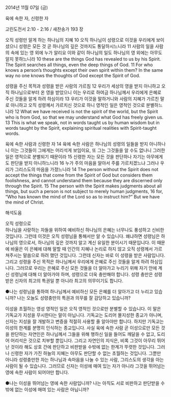 2014년 11월 07일 (금)

육에 속한 자, 신령한 자



고린도전서 2:10 - 2:16 / 새찬송가 193 장


오직 성령만 알게 하는 하나님의 지혜
10 오직 하나님이 성령으로 이것을 우리에게 보이셨으니 성령은 모든 것 곧 하나님의 깊은 것까지도 통달하시느니라 11 사람의 일을 사람의 속에 있는 영 외에 누가 알리요 이와 같이 하나님의 일도 하나님의 영 외에는 아무도 알지 못하느니라 
10 these are the things God has revealed to us by his Spirit. The Spirit searches all things, even the deep things of God. 11 For who knows a person’s thoughts except their own spirit within them? In the same way no one knows the thoughts of God except the Spirit of God.

성령을 주신 목적과 성령을 받은 사람의 가르침
12 우리가 세상의 영을 받지 아니하고 오직 하나님으로부터 온 영을 받았으니 이는 우리로 하여금 하나님께서 우리에게 은혜로 주신 것들을 알게 하려 하심이라 13 우리가 이것을 말하거니와 사람의 지혜가 가르친 말로 아니하고 오직 성령께서 가르치신 것으로 하니 영적인 일은 영적인 것으로 분별하느니라 
12 What we have received is not the spirit of the world, but the Spirit who is from God, so that we may understand what God has freely given us. 13 This is what we speak, not in words taught us by human wisdom but in words taught by the Spirit, explaining spiritual realities with Spirit-taught words.

육에 속한 사람과 신령한 자
14 육에 속한 사람은 하나님의 성령의 일들을 받지 아니하나니 이는 그것들이 그에게는 어리석게 보임이요, 또 그는 그것들을 알 수도 없나니 그러한 일은 영적으로 분별되기 때문이라 15 신령한 자는 모든 것을 판단하나 자기는 아무에게도 판단을 받지 아니하느니라 16 누가 주의 마음을 알아서 주를 가르치겠느냐 그러나 우리가 그리스도의 마음을 가졌느니라
14 The person without the Spirit does not accept the things that come from the Spirit of God but considers them foolishness, and cannot understand them because they are discerned only through the Spirit. 15 The person with the Spirit makes judgments about all things, but such a person is not subject to merely human judgments, 16 for, “Who has known the mind of the Lord so as to instruct him?” But we have the mind of Christ.

해석도움





오직 성령으로  
하나님을 사랑하는 자들을 위하여 예비하신 하나님의 은혜는 너무나도 풍성하고 신비한 것입니다. 그런데 이것은 오직 성령님을 통해서만 알 수 있습니다. 왜냐하면 성령님은 하나님의 영으로서, 하나님의 깊은 것까지 알고 계신 유일한 분이시기 때문입니다. 이 때문에 바울은 이 은혜에 대해 말할 때 인간의 지혜나 논리로 하지 않고 오직 성령께서 가르쳐주시는 말씀으로 하려 했던 것입니다. 그런데 신자는 바로 이 성령을 받은 사람입니다. 그리고 성령을 주신 목적은 하나님께서 우리에게 은혜로 주신 것들을 알게 하려 하심입니다. 그러므로 우리는 은혜로 주신 모든 것들을 더 알아가고 누리기 위해 자기 안에 계신 성령님에 대해 더 알아가야 하며, 성령으로 더욱 충만해야 합니다. 성령 충만은 성령 받은 신자의 최고의 특권일 뿐 아니라 최고의 의무이기도 합니다. 

●나는 성령님을 통하여 하나님께서 예비하신 모든 은혜를 더 알아가고 더 누리고 있습니까? 나는 오늘도 성령충만의 특권과 의무를 잘 감당하고 있습니까?

이성을 초월하는 영성
영적인 일은 오직 영적인 것으로만 분별할 수 있습니다. 이 말은 기독교가 지성을 무시한다는 말이 아닙니다. 기독교는 도리어 몰지성한 종교가 아니며, 신자는 지성을 잘 개발하고 변증을 적절히 사용할 줄 알아야만 합니다. 하지만 기독교는 이성의 한계를 분명히 인식하는 종교입니다. 사실 육에 속한 사람 곧 이성으로만 모든 것을 판단하는 자연인은 하나님께서 그들을 위해 행하신 일을 들어도 깨달을 수 없고, 도리어 어리석은 것으로 치부할 뿐입니다. 그리고 자연인의 지식은, 비록 그것이 아무리 뛰어난 것이라 해도 상호 간에 판단하고 비판받을 수밖에 없는 한계가 뚜렷한 것입니다. 그러나 신령한 자가 가진 하늘의 지혜는 아무도 판단할 수 없는 초월하는 것입니다. 그뿐만 아니라 성령충만한 자는 하나님과 속마음을 나눌 수 있는 사람, 그리스도의 생각을 아는 사람이 될 수 있습니다. 그러므로 신자는 이성에 매여 있는 자가 아니라 그것을 뛰어넘는 영에 속한 사람이 되어야만 합니다. 

●나는 이성을 뛰어넘는 영에 속한 사람입니까? 나는 아직도 서로 비판하고 판단받을 수밖에 없는 이성에 매여 있는 사람은 아닙니까?